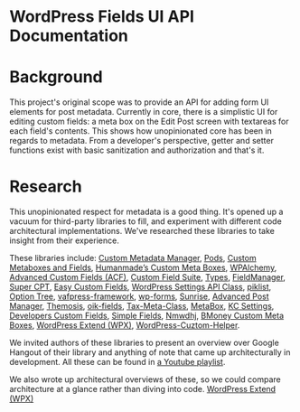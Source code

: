 WordPress Fields UI API Documentation
=====================================

# Background

This project's original scope was to provide an API for adding form UI elements for post metadata. Currently in core, there is a simplistic UI for editing custom fields: a meta box on the Edit Post screen with textareas for each field's contents. This shows how unopinionated core has been in regards to metadata. From a developer's perspective, getter and setter functions exist with basic sanitization and authorization and that's it.

# Research

This unopinionated respect for metadata is a good thing. It's opened up a vacuum for third-party libraries to fill, and experiment with different code architectural implementations. We've researched these libraries to take insight from their experience.

These libraries include: [Custom Metadata Manager](https://github.com/Automattic/custom-metadata), [Pods](http://wordpress.org/plugins/pods/), [Custom Metaboxes and Fields](https://github.com/jaredatch/Custom-Metaboxes-and-Fields-for-WordPress), [Humanmade’s Custom Meta Boxes](https://github.com/humanmade/Custom-Meta-Boxes), [WPAlchemy](https://github.com/farinspace/wpalchemy), [Advanced Custom Fields (ACF)](http://wordpress.org/plugins/advanced-custom-fields/), [Custom Field Suite](http://wordpress.org/plugins/custom-field-suite/), [Types](http://wordpress.org/plugins/types/), [FieldManager](http://fieldmanager.org/), [Super CPT](https://github.com/mboynes/super-cpt), [Easy Custom Fields](http://wordpress.org/plugins/easy-custom-fields/), [WordPress Settings API Class](https://github.com/tareq1988/wordpress-settings-api-class), [piklist](http://wordpress.org/plugins/piklist/), [Option Tree](https://github.com/valendesigns/option-tree), [vafpress-framework](http://vafpress.com/vafpress-framework/), [wp-forms](https://github.com/jbrinley/wp-forms), [Sunrise](https://bitbucket.org/newclarity/sunrise-1), [Advanced Post Manager](http://wordpress.org/plugins/advanced-post-manager/), [Themosis](http://www.themosis.com/), [oik-fields](http://www.oik-plugins.com/oik-plugins/oik-fields-custom-post-type-field-apis/), [Tax-Meta-Class](https://github.com/bainternet/Tax-Meta-Class), [MetaBox](https://github.com/rilwis/meta-box), [KC Settings](http://wordpress.org/plugins/kc-settings/), [Developers Custom Fields](http://wordpress.org/plugins/developers-custom-fields/), [Simple Fields](http://wordpress.org/plugins/simple-fields/), [Nmwdhj](http://wordpress.org/plugins/momtaz-nmwdhj/), [BMoney Custom Meta Boxes](http://briandichiara.com/code/custom-meta-boxes/), [WordPress Extend (WPX)](https://bitbucket.org/alkah3st/wp-extend), [WordPress-Cuztom-Helper](https://github.com/Gizburdt/Wordpress-Cuztom-Helper).

We invited authors of these libraries to present an overview over Google Hangout of their library and anything of note that came up architecturally in development. All these can be found in [a Youtube playlist](https://www.youtube.com/playlist?list=PL3VvzYmI35PD9tDw0WlHYNoe7DVd4nfal).

We also wrote up architectural overviews of these, so we could compare architecture at a glance rather than diving into code. [WordPress Extend (WPX)](postmeta-library-architectural-reviews/wp-extend.md)



